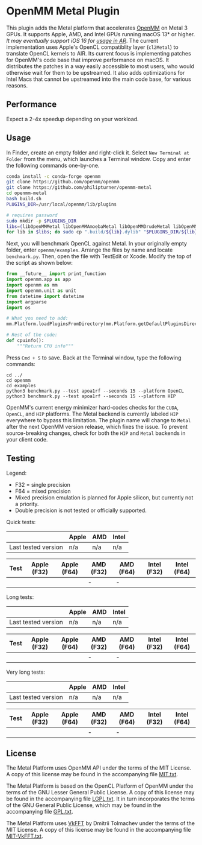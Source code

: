 # OpenMM Metal Plugin

This plugin adds the Metal platform that accelerates [OpenMM](https://openmm.org) on Metal 3 GPUs. It supports Apple, AMD, and Intel GPUs running macOS 13\* or higher. <i>It may eventually support iOS 16 for [usage in AR](https://github.com/philipturner/arheadsetkit-dev)</i>. The current implementation uses Apple's OpenCL compatiblity layer (`cl2Metal`) to translate OpenCL kernels to AIR. Its current focus is implementing patches for OpenMM's code base that improve performance on macOS. It distributes the patches in a way easily accessible to most users, who would otherwise wait for them to be upstreamed. It also adds optimizations for Intel Macs that cannot be upstreamed into the main code base, for various reasons.

<!--
> \* The current version supports macOS Monterey. Ventura will only be required after the transition to Metal.

The Metal plugin will eventually transition kernels directly to the Metal API. Doing so enables optimizations like SIMD-group reductions and indirect command buffers, but removes double precision support on AMD GPUs. Before the transition, `double` and/or `mixed` precision will be deactivated. The plugin will eventually use [double-single FP64 emulation](https://andrewthall.org/papers/df64_qf128.pdf) to bring back `mixed`, this time supporting all GPUs.

Another goal is to support machine learning potentials, similar to [openmm-torch](https://github.com/openmm/openmm-torch). This repository should provide a more direct pathway to [MPSGraph](https://developer.apple.com/documentation/metalperformanceshadersgraph), the high-level MLIR compiler harnessed by tensorflow-metal and PyTorch. The plugin should create API (e.g. `MPSGraphForce`) for extracting the `MTLBuffer` backing an OpenMM class. The API should also facilitate construction of `MPSGraphTensor` and `MPSGraphTensorData` instances from the buffer. The ML potential (written in C++) should be made accessible from Swift - the language for using MPSGraph. Swift code will access all other OpenMM APIs through [PythonKit](https://github.com/pvieito/PythonKit).
-->

## Performance

Expect a 2-4x speedup depending on your workload.

## Usage

In Finder, create an empty folder and right-click it. Select `New Terminal at Folder` from the menu, which launches a Terminal window. Copy and enter the following commands one-by-one.

```bash
conda install -c conda-forge openmm
git clone https://github.com/openmm/openmm
git clone https://github.com/philipturner/openmm-metal
cd openmm-metal
bash build.sh
PLUGINS_DIR=/usr/local/openmm/lib/plugins

# requires password
sudo mkdir -p $PLUGINS_DIR
libs=(libOpenMMMetal libOpenMMAmoebaMetal libOpenMMDrudeMetal libOpenMMRPMDMetal)
for lib in $libs; do sudo cp ".build/${lib}.dylib" "$PLUGINS_DIR/${lib}.dylib"; done
```

Next, you will benchmark OpenCL against Metal. In your originally empty folder, enter `openmm/examples`. Arrange the files by name and locate `benchmark.py`. Then, open the file with TextEdit or Xcode. Modify the top of the script as shown below:

```python
from __future__ import print_function
import openmm.app as app
import openmm as mm
import openmm.unit as unit
from datetime import datetime
import argparse
import os

# What you need to add:
mm.Platform.loadPluginsFromDirectory(mm.Platform.getDefaultPluginsDirectory())

# Rest of the code:
def cpuinfo():
    """Return CPU info"""
```

Press `Cmd + S` to save. Back at the Terminal window, type the following commands:

```
cd ../
cd openmm
cd examples
python3 benchmark.py --test apoa1rf --seconds 15 --platform OpenCL
python3 benchmark.py --test apoa1rf --seconds 15 --platform HIP
```

OpenMM's current energy minimizer hard-codes checks for the `CUDA`, `OpenCL`, and `HIP` platforms. The Metal backend is currently labeled `HIP` everywhere to bypass this limitation. The plugin name will change to `Metal` after the next OpenMM version release, which fixes the issue. To prevent source-breaking changes, check for both the `HIP` and `Metal` backends in your client code.

## Testing

Legend:
- F32 = single precision
- F64 = mixed precision
- Mixed precision emulation is planned for Apple silicon, but currently not a priority.
- Double precision is not tested or officially supported.

Quick tests:

|                     | Apple | AMD | Intel |
| ------------------- | ----- | --- | ----- |
| Last tested version | n/a   | n/a | n/a   |

| Test                           | Apple (F32) | Apple (F64) | AMD (F32) | AMD (F64) | Intel (F32) | Intel (F64) |
| ------------------------------ | ----------- | ----------- | --------- | --------- | ----------- | ----------- |
|                                |             |             | -         | -         |             |             |

Long tests:

|                     | Apple | AMD | Intel |
| ------------------- | ----- | --- | ----- |
| Last tested version | n/a   | n/a | n/a   |

| Test                           | Apple (F32) | Apple (F64) | AMD (F32) | AMD (F64) | Intel (F32) | Intel (F64) |
| ------------------------------ | ----------- | ----------- | --------- | --------- | ----------- | ----------- |
|                                |             |             | -         | -         |             |             |

Very long tests:

|                     | Apple | AMD | Intel |
| ------------------- | ----- | --- | ----- |
| Last tested version | n/a   | n/a | n/a   |


| Test                           | Apple (F32) | Apple (F64) | AMD (F32) | AMD (F64) | Intel (F32) | Intel (F64) |
| ------------------------------ | ----------- | ----------- | --------- | --------- | ----------- | ----------- |
|                                |             |             | -         | -         |             |             |

## License

The Metal Platform uses OpenMM API under the terms of the MIT License.  A copy of this license may
be found in the accompanying file [MIT.txt](licenses/MIT.txt).

The Metal Platform is based on the OpenCL Platform of OpenMM under the terms of the GNU Lesser General
Public License.  A copy of this license may be found in the accompanying file
[LGPL.txt](licenses/LGPL.txt).  It in turn incorporates the terms of the GNU General Public
License, which may be found in the accompanying file [GPL.txt](licenses/GPL.txt).

The Metal Platform uses [VkFFT](https://github.com/DTolm/VkFFT) by Dmitrii Tolmachev under the terms
of the MIT License.  A copy of this license may be found in the accompanying file
[MIT-VkFFT.txt](licenses/MIT-VkFFT.txt).
